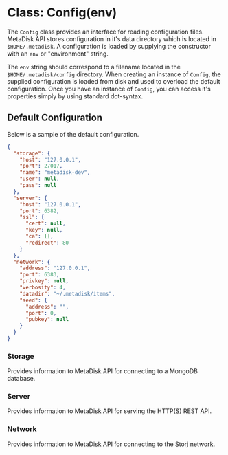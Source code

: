 Class: Config(env)
==================

The `Config` class provides an interface for reading configuration files.
MetaDisk API stores configuration in it's data directory which is located in
`$HOME/.metadisk`. A configuration is loaded by supplying the constructor with
an `env` or "environment" string.

The `env` string should correspond to a filename located in the
`$HOME/.metadisk/config` directory. When creating an instance of `Config`, the
supplied configuration is loaded from disk and used to overload the default
configuration. Once you have an instance of `Config`, you can access it's
properties simply by using standard dot-syntax.

## Default Configuration

Below is a sample of the default configuration.

```json
{
  "storage": {
    "host": "127.0.0.1",
    "port": 27017,
    "name": "metadisk-dev",
    "user": null,
    "pass": null
  },
  "server": {
    "host": "127.0.0.1",
    "port": 6382,
    "ssl": {
      "cert": null,
      "key": null,
      "ca": [],
      "redirect": 80
    }
  },
  "network": {
    "address": "127.0.0.1",
    "port": 6383,
    "privkey": null,
    "verbosity": 4,
    "datadir": "~/.metadisk/items",
    "seed": {
      "address": "",
      "port": 0,
      "pubkey": null
    }
  }
}
```

### Storage

Provides information to MetaDisk API for connecting to a MongoDB database.

### Server

Provides information to MetaDisk API for serving the HTTP(S) REST API.

### Network

Provides information to MetaDisk API for connecting to the Storj network.
